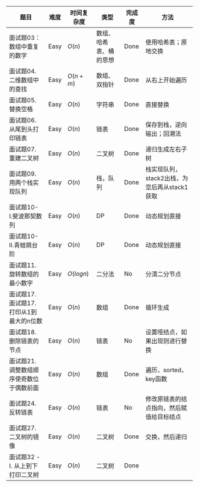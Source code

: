 

题目|难度|时间复杂度|类型|完成度|方法
--|--|--|--|--|--
面试题03：数组中重复的数字|Easy|$O(n)$|数组、哈希表、桶的思想|Done|使用哈希表；原地交换
面试题04. 二维数组中的查找|Easy|$O(n+m)$|数组、双指针|Done|从右上开始遍历
面试题05. 替换空格|Easy|$O(n)$|字符串|Done|直接替换
面试题06. 从尾到头打印链表|Easy|$O(n)$|链表|Done|保存到栈，逆向输出；回溯法
面试题07. 重建二叉树|Easy|$O(n)$|二叉树|Done|递归生成左右子树
面试题09. 用两个栈实现队列|Easy|$O(n)$|栈，队列|Done|栈实现队列，stack2出栈，为空后再从stack1获取
面试题10- I.斐波那契数列|Easy|$O(n)$|DP|Done|动态规划直接
面试题10- II.青蛙跳台阶|Easy|$O(n)$|DP|Done|动态规划直接
面试题11. 旋转数组的最小数字|Easy|$O(logn)$|二分法|No|分清二分节点
面试题17. 面试题17. 打印从1到最大的n位数|Easy|$O(n)$|数组|Done|循环生成
面试题18. 删除链表的节点|Easy|$O(n)$|链表|No|设置哑结点，如果出现则进行替换
面试题21. 调整数组顺序使奇数位于偶数前面|Easy|$O(n)$|数组|Done|遍历，sorted，key函数
面试题24. 反转链表|Easy|$O(n)$|链表|No|修改原链表的结点指向，然后赋值给目标结点
面试题27. 二叉树的镜像|Easy|$O(n)$|二叉树|Done|交换，然后递归
面试题32 - I. 从上到下打印二叉树|Easy|$O(n)$|二叉树|Done|







